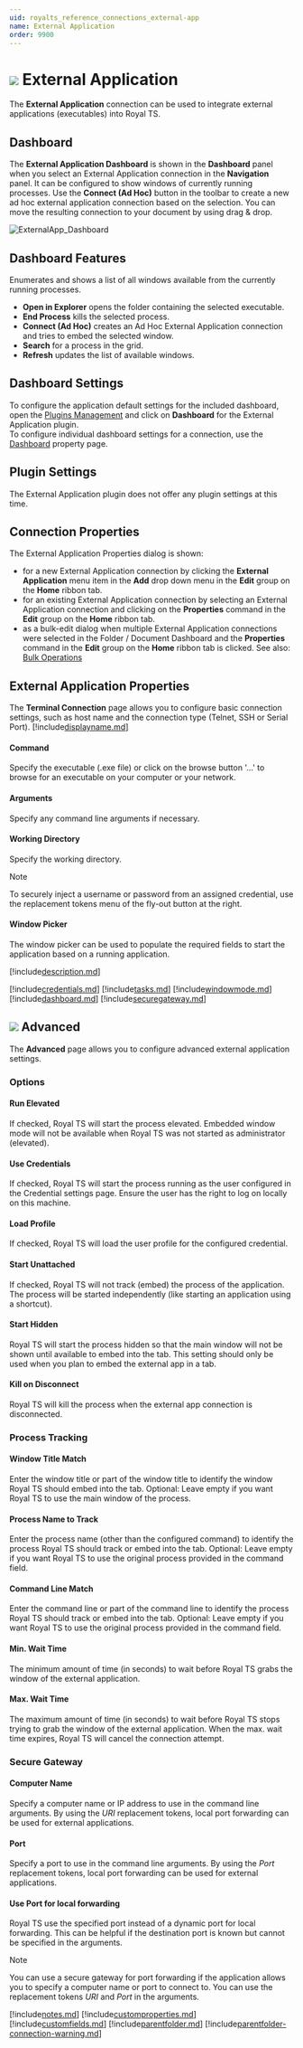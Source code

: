 ```yaml
---
uid: royalts_reference_connections_external-app
name: External Application
order: 9900
---
```


# ![](/images/RoyalTS/Plugins/Connections/ExternalApp/SVG_PluginIcon_32.svg#img_header) External Application
The **External Application** connection can be used to integrate external applications (executables) into Royal TS.

## Dashboard
The **External Application Dashboard** is shown in the **Dashboard** panel when you select an External Application connection in the **Navigation** panel. It can be configured to show windows of currently running processes. Use the **Connect (Ad Hoc)** button in the toolbar to create a new ad hoc external application connection based on the selection. You can move the resulting connection to your document by using drag & drop.

![ExternalApp_Dashboard](/images/RoyalTS/Plugins/Connections/ExternalApp/externalapp_dashboard.png)

## Dashboard Features
Enumerates and shows a list of all windows available from the currently running processes.

- **Open in Explorer** opens the folder containing the selected executable.
- **End Process** kills the selected process.
- **Connect (Ad Hoc)** creates an Ad Hoc External Application connection and tries to embed the selected window.
- **Search** for a process in the grid.
- **Refresh** updates the list of available windows.

## Dashboard Settings
To configure the application default settings for the included dashboard, open the [Plugins Management](xref:royalts_intro_plugins) and click on **Dashboard** for the External Application plugin.  
To configure individual dashboard settings for a connection, use the [Dashboard](#dashboard) property page.

## Plugin Settings
The External Application plugin does not offer any plugin settings at this time.

## Connection Properties
The External Application Properties dialog is shown:
- for a new External Application connection by clicking the **External Application** menu item in the **Add** drop down menu in the **Edit** group on the **Home** ribbon tab.
- for an existing External Application connection by selecting an External Application connection and clicking on the **Properties** command in the **Edit** group on the **Home** ribbon tab.
- as a bulk-edit dialog when multiple External Application connections were selected in the Folder / Document Dashboard and the **Properties** command in the **Edit** group on the **Home** ribbon tab is clicked. See also: [Bulk Operations](xref:royalts_tutorials_bulk)

## External Application Properties
The **Terminal Connection** page allows you to configure basic connection settings, such as host name and the connection type (Telnet, SSH or Serial Port).
[!include[displayname.md](~/royalts/_shared/displayname.md)]

#### Command
Specify the executable (.exe file) or click on the browse button '...' to browse for an executable on your computer or your network.

#### Arguments
Specify any command line arguments if necessary.

#### Working Directory
Specify the working directory.

> [!Note]
To securely inject a username or password from an assigned credential, use the replacement tokens menu of the fly-out button at the right.

#### Window Picker
The window picker can be used to populate the required fields to start the application based on a running application.

[!include[description.md](~/royalts/_shared/description.md)]

[!include[credentials.md](~/royalts/_shared/credentials.md)]
[!include[tasks.md](~/royalts/_shared/tasks.md)]
[!include[windowmode.md](~/royalts/_shared/windowmode.md)]
[!include[dashboard.md](~/royalts/_shared/dashboard.md)]
[!include[securegateway.md](~/royalts/_shared/securegateway.md)]

## ![](/images/RoyalTS/Plugins/Connections/ExternalApp/SVG_PageAdvanced_32.svg#img_header) Advanced
The **Advanced** page allows you to configure advanced external application settings.

### Options
#### Run Elevated
If checked, Royal TS will start the process elevated. Embedded window mode will not be available when Royal TS was not started as administrator (elevated).

#### Use Credentials
If checked, Royal TS will start the process running as the user configured in the Credential settings page. Ensure the user has the right to log on locally on this machine.

#### Load Profile
If checked, Royal TS will load the user profile for the configured credential.

#### Start Unattached
If checked, Royal TS will not track (embed) the process of the application. The process will be started independently (like starting an application using a shortcut).

#### Start Hidden
Royal TS will start the process hidden so that the main window will not be shown until available to embed into the tab. This setting should only be used when you plan to embed the external app in a tab.

#### Kill on Disconnect
Royal TS will kill the process when the external app connection is disconnected.

### Process Tracking
#### Window Title Match
Enter the window title or part of the window title to identify the window Royal TS should embed into the tab. Optional: Leave empty if you want Royal TS to use the main window of the process.

#### Process Name to Track
Enter the process name (other than the configured command) to identify the process Royal TS should track or embed into the tab. Optional: Leave empty if you want Royal TS to use the original process provided in the command field.

#### Command Line Match
Enter the command line or part of the command line to identify the process Royal TS should track or embed into the tab. Optional: Leave empty if you want Royal TS to use the original process provided in the command field.

#### Min. Wait Time
The minimum amount of time (in seconds) to wait before Royal TS grabs the window of the external application.

#### Max. Wait Time
The maximum amount of time (in seconds) to wait before Royal TS stops trying to grab the window of the external application. When the max. wait time expires, Royal TS will cancel the connection attempt.

### Secure Gateway
#### Computer Name
Specify a computer name or IP address to use in the command line arguments. By using the $URI$ replacement tokens, local port forwarding can be used for external applications.

#### Port
Specify a port to use in the command line arguments. By using the $Port$ replacement tokens, local port forwarding can be used for external applications.

#### Use Port for local forwarding
Royal TS use the specified port instead of a dynamic port for local forwarding. This can be helpful if the destination port is known but cannot be specified in the arguments.

> [!Note]
> You can use a secure gateway for port forwarding if the application allows you to specify a computer name or port to connect to. You can use the replacement tokens $URI$ and $Port$ in the arguments.

[!include[notes.md](~/royalts/_shared/notes.md)]
[!include[customproperties.md](~/royalts/_shared/customproperties.md)]
[!include[customfields.md](~/royalts/_shared/customfields.md)]
[!include[parentfolder.md](~/royalts/_shared/parentfolder.md)]
[!include[parentfolder-connection-warning.md](~/royalts/_shared/parentfolder-connection-warning.md)]
